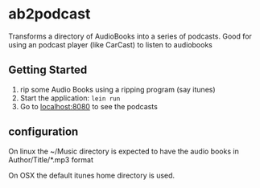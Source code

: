 # ab2podcast

Transforms a directory of AudioBooks into a series of podcasts.    Good for using an podcast player (like CarCast)
to listen to audiobooks

## Getting Started

1. rip some Audio Books using a ripping program (say itunes)
2. Start the application: `lein run`
3. Go to [localhost:8080](http://localhost:8080/) to see the podcasts

## configuration

On linux the ~/Music directory is expected to have the audio books in Author/Title/*.mp3 format

On OSX the default itunes home directory is used.

